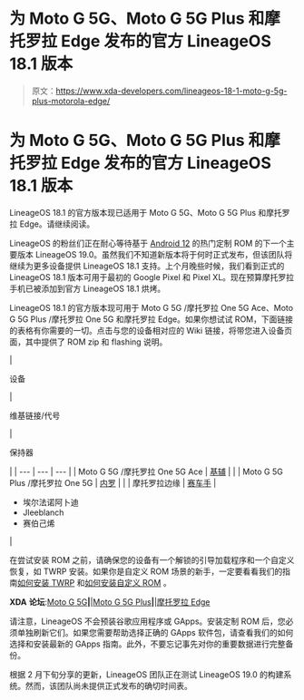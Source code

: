 # 为 Moto G 5G、Moto G 5G Plus 和摩托罗拉 Edge 发布的官方 LineageOS 18.1 版本

> 原文：<https://www.xda-developers.com/lineageos-18-1-moto-g-5g-plus-motorola-edge/>

# 为 Moto G 5G、Moto G 5G Plus 和摩托罗拉 Edge 发布的官方 LineageOS 18.1 版本

LineageOS 18.1 的官方版本现已适用于 Moto G 5G、Moto G 5G Plus 和摩托罗拉 Edge。请继续阅读。

LineageOS 的粉丝们正在耐心等待基于 [Android 12](https://www.xda-developers.com/android-12/) 的热门定制 ROM 的下一个主要版本 LineageOS 19.0。虽然我们不知道新版本将于何时正式发布，但该团队将继续为更多设备提供 LineageOS 18.1 支持。上个月晚些时候，我们看到正式的 LineageOS 18.1 版本可用于最初的 Google Pixel 和 Pixel XL。现在预算摩托罗拉手机已被添加到官方 LineageOS 18.1 烘烤。

LineageOS 18.1 的官方版本现可用于 Moto G 5G /摩托罗拉 One 5G Ace、Moto G 5G Plus /摩托罗拉 One 5G 和摩托罗拉 Edge。如果你想试试 ROM，下面链接的表格有你需要的一切。点击与您的设备相对应的 Wiki 链接，将带您进入设备页面，其中提供了 ROM zip 和 flashing 说明。

| 

设备

 | 

维基链接/代号

 | 

保持器

 |
| --- | --- | --- |
| Moto G 5G /摩托罗拉 One 5G Ace | [基辅](https://wiki.lineageos.org/devices/kiev/) |  |
| Moto G 5G Plus /摩托罗拉 One 5G | [内罗](https://wiki.lineageos.org/devices/nairo/) |  |
| 摩托罗拉边缘 | [赛车手](https://wiki.lineageos.org/devices/racer/) | 

*   埃尔法诺阿卜迪
*   Jleeblanch
*   赛伯己烯

 |

在尝试安装 ROM 之前，请确保您的设备有一个解锁的引导加载程序和一个自定义恢复，如 TWRP 安装。如果你是自定义 ROM 场景的新手，一定要看看我们的指南[如何安装 TWRP](https://www.xda-developers.com/how-to-install-twrp/) 和[如何安装自定义 ROM](https://www.xda-developers.com/how-to-install-custom-rom-android/) 。

**XDA** **论坛**:[Moto G 5G](https://forum.xda-developers.com/t/rom-11-0-kiev-lineageos-18-1-unofficial.4301693/)**|**|[Moto G 5G Plus](https://forum.xda-developers.com/t/rom-11-0-nairo-lineageos-18-1-unofficial.4396863/)**|**|[摩托罗拉 Edge](https://forum.xda-developers.com/t/rom-official-racer-lineage-os-17-1.4223877/)

请注意，LineageOS 不会预装谷歌应用程序或 GApps。安装定制 ROM 后，您必须单独刷新它们。如果您需要帮助选择正确的 GApps 软件包，请查看我们的如何选择和安装最新的 GApps 指南。此外，不要忘记事先对你的重要数据进行完整备份。

根据 2 月下旬分享的更新，LineageOS 团队正在测试 LineageOS 19.0 的构建系统。然而，该团队尚未提供正式发布的确切时间表。